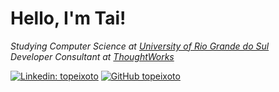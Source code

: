 <h1> Hello, I'm Tai! </h1>
<p>
	<em>
		Studying Computer Science at <a href="http://www.ufrgs.br">University of Rio Grande do Sul</a>
	</br>
		Developer Consultant at <a href="https://www.thoughtworks.com">ThoughtWorks</a>
	</em>
</p>

[![Linkedin: topeixoto](https://img.shields.io/badge/-topeixoto-blue?style=flat-square&logo=Linkedin&logoColor=white&link=https://www.linkedin.com/in/topeixoto/)](https://www.linkedin.com/in/topeixoto/)
[![GitHub topeixoto](https://img.shields.io/github/followers/topeixoto?label=follow&style=social)](https://github.com/topeixoto)
